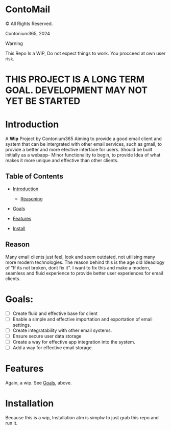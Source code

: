 # ContoMail
© All Rights Reserved.

Contonium365, 2024

> [!WARNING]
> This Repo Is a WIP, Do not expect things to work. You procceed at own user risk.

# THIS PROJECT IS A LONG TERM GOAL. DEVELOPMENT MAY NOT YET BE STARTED

# Introduction
A __Wip__ Project by Contonium365
Aiming to provide a good email client and system that can be intergrated with other email services, such as gmail, to provide a better and more efective interface for users.
Should be built initially as a webapp- Minor functionality to begin, to provide Idea of what makes it more unique and effective than other clients.

## Table of Contents
+ [Introduction](#Introduction)

  + [Reasoning](#Reason)

+ [Goals](#Goals)

+ [Features](#Features)

+ [Install](#Installation)

## Reason
Many email clients just feel, look and seem outdated, not utilising many more modern technologies. The reason behind this is the age old Ideaology of "If its not broken, dont fix it".
I want to fix this and make a modern, seamless and fluid experience to provide better user experiences for email clients.

# Goals:
- [ ] Create fluid and effective base for client
- [ ] Enable a simple and effective importation and exportation of email settings.
- [ ] Create integratability with other email systems.
- [ ] Ensure secure user data storage
- [ ] Create a way for effective app integration into the system.
- [ ] Add a way for effective email storage.

# Features
Again, a wip. See [Goals](#Goals), above.


# Installation
Because this is a wip, Installation atm is simplw to just grab this repo and run it.
